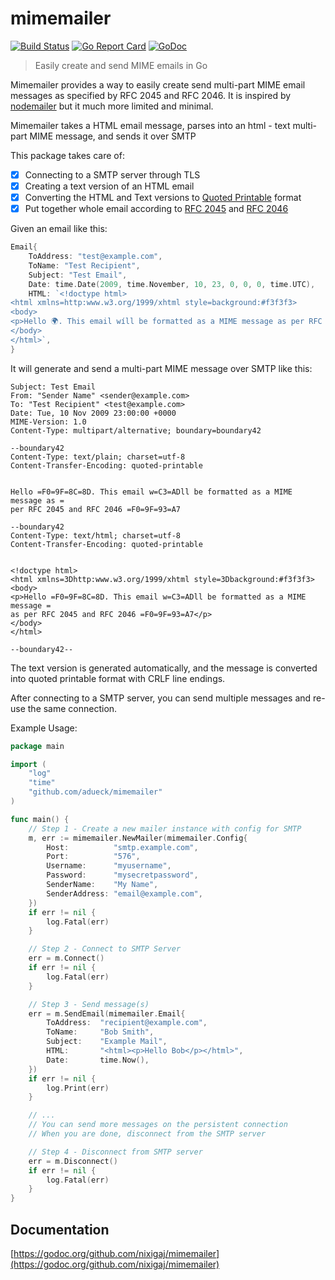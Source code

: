 # mimemailer

[![Build Status](https://travis-ci.org/adueck/mimemailer.svg)](https://travis-ci.org/adueck/mimemailer)
[![Go Report Card](https://goreportcard.com/badge/github.com/adueck/mimemailer)](https://goreportcard.com/report/github.com/adueck/mimemailer)
[![GoDoc](https://godoc.org/github.com/adueck/mimemailer?status.svg)](https://godoc.org/github.com/adueck/mimemailer)

> Easily create and send MIME emails in Go

Mimemailer provides a way to easily create send multi-part MIME email messages as specified by RFC 2045 and RFC 2046. It is inspired by [nodemailer](https://nodemailer.com/about/) but it much more limited and minimal.

Mimemailer takes a HTML email message, parses into an html - text multi-part MIME message, and sends it over SMTP

This package takes care of:

* [x] Connecting to a SMTP server through TLS 
* [x] Creating a text version of an HTML email
* [x] Converting the HTML and Text versions to [Quoted Printable](https://en.wikipedia.org/wiki/Quoted-printable) format
* [x] Put together whole email according to [RFC 2045](https://www.ietf.org/rfc/rfc2045.txt) and [RFC 2046](https://www.ietf.org/rfc/rfc2046.txt)

Given an email like this:

```go
Email{
	ToAddress: "test@example.com",
	ToName: "Test Recipient",
	Subject: "Test Email",
	Date: time.Date(2009, time.November, 10, 23, 0, 0, 0, time.UTC),
	HTML: `<!doctype html>
<html xmlns=http:www.w3.org/1999/xhtml style=background:#f3f3f3>
<body>
<p>Hello 🌍. This email wíll be formatted as a MIME message as per RFC 2045 and RFC 2046 📧</p>
</body>
</html>`,
}
```
It will generate and send a multi-part MIME message over SMTP like this:

```
Subject: Test Email
From: "Sender Name" <sender@example.com>
To: "Test Recipient" <test@example.com>
Date: Tue, 10 Nov 2009 23:00:00 +0000
MIME-Version: 1.0
Content-Type: multipart/alternative; boundary=boundary42

--boundary42
Content-Type: text/plain; charset=utf-8
Content-Transfer-Encoding: quoted-printable


Hello =F0=9F=8C=8D. This email w=C3=ADll be formatted as a MIME message as =
per RFC 2045 and RFC 2046 =F0=9F=93=A7

--boundary42
Content-Type: text/html; charset=utf-8
Content-Transfer-Encoding: quoted-printable


<!doctype html>
<html xmlns=3Dhttp:www.w3.org/1999/xhtml style=3Dbackground:#f3f3f3>
<body>
<p>Hello =F0=9F=8C=8D. This email w=C3=ADll be formatted as a MIME message =
as per RFC 2045 and RFC 2046 =F0=9F=93=A7</p>
</body>
</html>

--boundary42--
```

The text version is generated automatically, and the message is converted 
into quoted printable format with CRLF line endings.  

After connecting to a SMTP server, you can send multiple messages and re-use
the same connection.  
 
Example Usage:  

```go
package main

import (
	"log"
	"time"
	"github.com/adueck/mimemailer"
)

func main() {
	// Step 1 - Create a new mailer instance with config for SMTP
	m, err := mimemailer.NewMailer(mimemailer.Config{
		Host:          "smtp.example.com",
		Port:          "576",
		Username:      "myusername",
		Password:      "mysecretpassword",
		SenderName:    "My Name",
		SenderAddress: "email@example.com",
	})
	if err != nil {
		log.Fatal(err)
	}

	// Step 2 - Connect to SMTP Server
	err = m.Connect()
	if err != nil {
		log.Fatal(err)	
	}

	// Step 3 - Send message(s) 
	err = m.SendEmail(mimemailer.Email{
		ToAddress: 	"recipient@example.com",
		ToName:		"Bob Smith",
		Subject:	"Example Mail",
		HTML:		"<html><p>Hello Bob</p></html>",
		Date:		time.Now(),
	})
	if err != nil {
		log.Print(err)
	}

	// ...
	// You can send more messages on the persistent connection
	// When you are done, disconnect from the SMTP server

	// Step 4 - Disconnect from SMTP server
	err = m.Disconnect()
	if err != nil {
		log.Fatal(err)
	}
}
```

## Documentation

[https://godoc.org/github.com/nixigaj/mimemailer](https://godoc.org/github.com/nixigaj/mimemailer)
